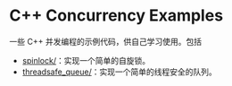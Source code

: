 # C++ Concurrency Examples

一些 C++ 并发编程的示例代码，供自己学习使用。包括

- [spinlock/](spinlock/)：实现一个简单的自旋锁。
- [threadsafe_queue/](threadsafe_queue/)：实现一个简单的线程安全的队列。